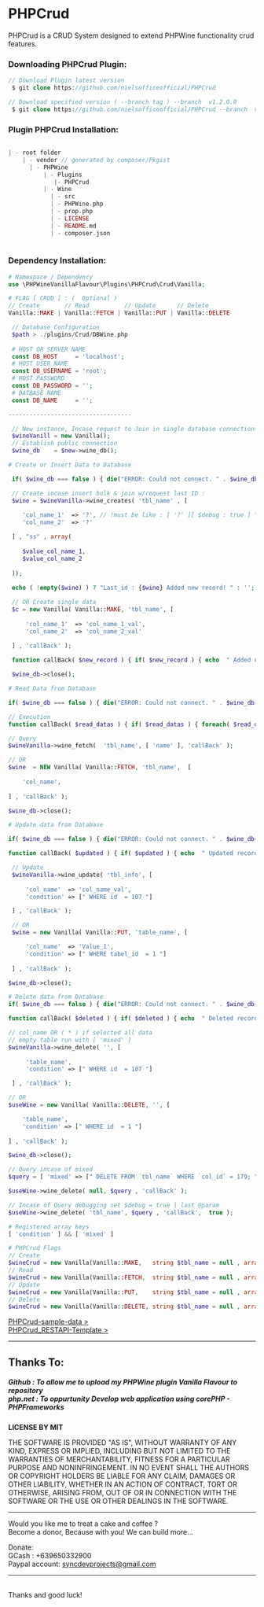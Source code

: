 # PHPCrud
PHPCrud is a CRUD System designed to extend PHPWine functionality crud features.
<br >
<h3>Downloading PHPCrud Plugin:</h3>
 
```PHP
// Download Plugin latest version 
 $ git clone https://github.com/nielsofficeofficial/PHPCrud

// Download specified version ( --branch tag ) --branch  v1.2.0.0 
 $ git clone https://github.com/nielsofficeofficial/PHPCrud --branch  v1.2.0.4
```
<h3>Plugin PHPCrud Installation:</h3>

```PHP

| - root folder
    | - vendor // generated by composer/Pkgist 
      | - PHPWine
          | - Plugins
             |- PHPCrud
          | - Wine
            | - src
            | - PHPWine.php
            | - prop.php
            | - LICENSE
            | - README.md
            | - composer.json
                    
```
<h3>Dependency Installation:</h3>

```PHP
# Namespace / Dependency
use \PHPWineVanillaFlavour\Plugins\PHPCrud\Crud\Vanilla;
```
```PHP
# FLAG [ CRUD ] : (  Optional ) 
// Create       // Read          // Update      // Delete 
Vanilla::MAKE | Vanilla::FETCH | Vanilla::PUT | Vanilla::DELETE
```
```PHP
 // Database Configuration
 $path > ./plugins/Crud/DBWine.php
  
 # HOST OR SERVER NAME
 const DB_HOST     = 'localhost';
 # HOST USER NAME
 const DB_USERNAME = 'root';
 # HOST PASSWORD
 const DB_PASSWORD = '';
 # DATBASE NAME
 const DB_NAME     = '';

-----------------------------------

 // New instance, Incase request to Join in single database connection
 $wineVanill = new Vanilla();
 // Establish public connection 
 $wine_db    = $new->wine_db();
```

```PHP
# Create or Insert Data to Database

 if( $wine_db === false ) { die("ERROR: Could not connect. " . $wine_db->connect_error); }

 // Create incase insert bulk & join w/request last ID : 
 $wine = $wineVanilla->wine_creates( 'tbl_name' , [ 
     
    'col_name_1'  => '?', // !must be like : [ '?' ][ $debug : true ] " INSERT INTO tbl_name (col1, col2) VALUES ( ?,? ) ";
    'col_name_2'  => '?'

 ] , "ss" , array(
        
    $value_col_name_1,
    $value_col_name_2 
    
 ));
 
 echo ( !empty($wine) ) ? "Last_id : {$wine} Added new record! " : ''; 

 // OR Create single data
 $c = new Vanilla( Vanilla::MAKE, 'tbl_name', [ 
     
     'col_name_1'  => 'col_name_1_val',
     'col_name_2'  => 'col_name_2_val'
  
 ] , 'callBack' );

 function callBack( $new_record ) { if( $new_record ) { echo  " Added new record! "; }  }

 $wine_db->close();
```
```PHP
# Read Data from Database

if( $wine_db === false ) { die("ERROR: Could not connect. " . $wine_db->connect_error); }

// Execution
function callBack( $read_datas ) { if( $read_datas ) { foreach( $read_datas as  $val ) { echo $val["col_name"]; }  } }

// Query
$wineVanilla->wine_fetch(  'tbl_name', [ 'name' ], 'callBack' );

// OR
$wine  = NEW Vanilla( Vanilla::FETCH, 'tbl_name',  [
     
    'col_name',
     
] , 'callBack' );

$wine_db->close();
```
```PHP
# Update data from Database

if( $wine_db === false ) { die("ERROR: Could not connect. " . $wine_db->connect_error); }

function callBack( $updated ) { if( $updated ) { echo  " Updated record! "; } }

 // Update 
 $wineVanilla->wine_update( 'tbl_info', [
  
     'col_name'  => 'col_name_val',
     'condition' => [" WHERE id  = 107 "] 

 ] , 'callBack' );

 // OR
 $wine = new Vanilla( Vanilla::PUT, 'table_name', [

     'col_name'  => 'Value_1',
     'condition' => [" WHERE tabel_id  = 1 "] 
    
 ] , 'callBack' );

$wine_db->close();
```
```PHP
# Delete data from Database
if( $wine_db === false ) { die("ERROR: Could not connect. " . $wine_db->connect_error); }

function callBack( $deleted ) { if( $deleted ) { echo  " Deleted record! "; } }

// col_name OR ( * ) if selected all data
// empty table run with [ 'mixed' ]
$wineVanilla->wine_delete( '', [
  
     'table_name',
     'condition' => [" WHERE id  = 107 "] 

 ] , 'callBack' );

// OR
$useWine = new Vanilla( Vanilla::DELETE, '', [

    'table_name',
    'condition' => [" WHERE id  = 1 "] 
    
] , 'callBack' );

$wine_db->close();
```

```php
// Query incase of mixed 
$query = [ 'mixed' => [" DELETE FROM `tbl_name` WHERE `col_id` = 179; "] ] 

$useWine->wine_delete( null, $query , 'callBack' );

// Incase of Query debugging set $debug = true | last @param
$useWine->wine_delete( 'tbl_name', $query , 'callBack',  true );

# Registered array keys 
[ 'condition' ] && [ 'mixed' ]

# PHPCrud Flags
// Create
$wineCrud = new Vanilla(Vanilla::MAKE,   string $tbl_name = null , array $query = [] , mixed $callback = null, bool $debug = false );
// Read
$wineCrud = new Vanilla(Vanilla::FETCH,  string $tbl_name = null , array $query = [] , mixed $callback = null, bool $debug = false );
// Update
$wineCrud = new Vanilla(Vanilla::PUT,    string $tbl_name = null , array $query = [] , mixed $callback = null, bool $debug = false );
// Delete
$wineCrud = new Vanilla(Vanilla::DELETE, string $tbl_name = null , array $query = [] , mixed $callback = null, bool $debug = false );
```
<a href="https://github.com/nielsofficeofficial/PHPCrud-sample-data"> PHPCrud-sample-data > </a>  
<a href="https://github.com/nielsofficeofficial/PHPCrud_RESTAPI-Template"> PHPCrud_RESTAPI-Template > </a>  
<hr /> 

<h2>Thanks To:</h2>
<h5>
Github : To allow me to upload my PHPWine plugin Vanilla Flavour to repository<br /> 
php.net : To oppurtunity Develop web application using corePHP - PHPFrameworks<br />
</h5>

__LICENSE BY MIT__

THE SOFTWARE IS PROVIDED "AS IS", WITHOUT WARRANTY OF ANY KIND, EXPRESS OR IMPLIED, INCLUDING BUT NOT LIMITED TO THE WARRANTIES OF MERCHANTABILITY, FITNESS FOR A PARTICULAR PURPOSE AND NONINFRINGEMENT. IN NO EVENT SHALL THE AUTHORS OR COPYRIGHT HOLDERS BE LIABLE FOR ANY CLAIM, DAMAGES OR OTHER LIABILITY, WHETHER IN AN ACTION OF CONTRACT, TORT OR OTHERWISE, ARISING FROM, OUT OF OR IN CONNECTION WITH THE SOFTWARE OR THE USE OR OTHER DEALINGS IN THE SOFTWARE.
<br />

<hr />
Would you like me to treat a cake and coffee ? <br />
Become a donor, Because with you! We can build more... 

Donate: <br />
GCash : +639650332900 <br /> 
Paypal account: syncdevprojects@gmail.com
<hr />
<br />
Thanks and good luck! 
